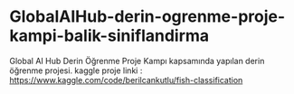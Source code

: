 # GlobalAIHub-derin-ogrenme-proje-kampi-balik-siniflandirma
Global AI Hub Derin Öğrenme Proje Kampı kapsamında yapılan derin öğrenme projesi.
kaggle proje linki : https://www.kaggle.com/code/berilcankutlu/fish-classification
